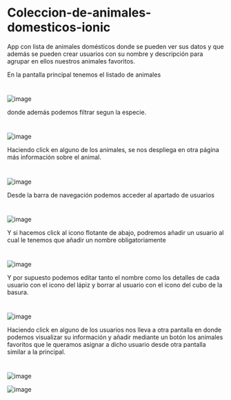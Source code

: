# Coleccion-de-animales-domesticos-ionic

App con lista de animales domésticos donde se pueden ver sus datos
y que además se pueden crear usuarios con su nombre y descripción para agrupar en ellos
nuestros animales favoritos.



En la pantalla principal tenemos el listado de animales
#
![image](https://user-images.githubusercontent.com/72435753/145869075-ef2e0f41-4d3c-4780-bf82-887f6c998bfb.png)


donde además podemos filtrar segun la especie.
#
![image](https://user-images.githubusercontent.com/72435753/145869255-97f9226f-8a2c-4a4e-9660-98527034e2c7.png)


Haciendo click en alguno de los animales, se nos despliega en otra página más información sobre el animal.
#
![image](https://user-images.githubusercontent.com/72435753/145869775-e8647e8a-a28d-42cb-a6d7-f01d06013f8d.png)


Desde la barra de navegación podemos acceder al apartado de usuarios
#
![image](https://user-images.githubusercontent.com/72435753/145870031-f3048f0d-fefc-4d38-b511-65571781a6d7.png)

Y si hacemos click al icono flotante de abajo, podremos añadir un usuario al cual le tenemos que añadir un nombre obligatoriamente
#
![image](https://user-images.githubusercontent.com/72435753/145870403-118dc39d-53f0-4f23-ad0a-470c23874363.png)


Y por supuesto podemos editar tanto el nombre como los detalles de cada usuario con el icono del lápiz
y borrar al usuario con el icono del cubo de la basura.
#
![image](https://user-images.githubusercontent.com/72435753/145871459-e38b0541-5eac-4797-86e8-97c71e1b72c5.png)


Haciendo click en alguno de los usuarios nos lleva a otra pantalla en donde podemos visualizar su información
y añadir mediante un botón los animales favoritos que le queramos asignar a dicho usuario desde otra pantalla similar a la principal.
#
![image](https://user-images.githubusercontent.com/72435753/145871650-5f1de8d9-82d5-410e-a93d-50747d77f129.png)

![image](https://user-images.githubusercontent.com/72435753/145871841-3cab99e3-152d-4302-a42a-e6e06b8c213a.png)
